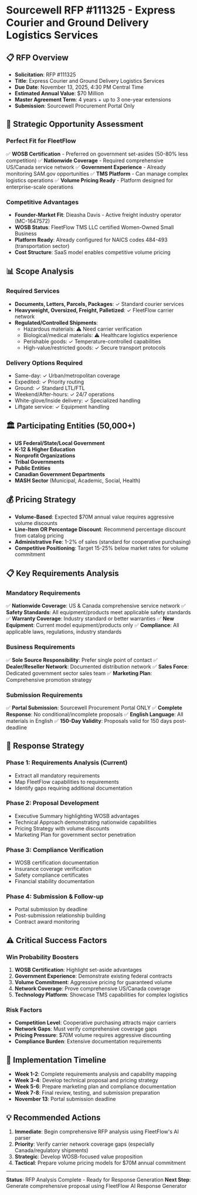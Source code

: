 # Sourcewell RFP #111325 - Express Courier and Ground Delivery Logistics Services

## 📋 RFP Overview
- **Solicitation**: RFP #111325
- **Title**: Express Courier and Ground Delivery Logistics Services
- **Due Date**: November 13, 2025, 4:30 PM Central Time
- **Estimated Annual Value**: $70 Million
- **Master Agreement Term**: 4 years + up to 3 one-year extensions
- **Submission**: Sourcewell Procurement Portal Only

## 🎯 Strategic Opportunity Assessment

### **Perfect Fit for FleetFlow**
✅ **WOSB Certification** - Preferred on government set-asides (50-80% less competition)
✅ **Nationwide Coverage** - Required comprehensive US/Canada service network
✅ **Government Experience** - Already monitoring SAM.gov opportunities
✅ **TMS Platform** - Can manage complex logistics operations
✅ **Volume Pricing Ready** - Platform designed for enterprise-scale operations

### **Competitive Advantages**
- **Founder-Market Fit**: Dieasha Davis - Active freight industry operator (MC-1647572)
- **WOSB Status**: FleetFlow TMS LLC certified Women-Owned Small Business
- **Platform Ready**: Already configured for NAICS codes 484-493 (transportation sector)
- **Cost Structure**: SaaS model enables competitive volume pricing

## 📊 Scope Analysis

### **Required Services**
- **Documents, Letters, Parcels, Packages**: ✓ Standard courier services
- **Heavyweight, Oversized, Freight, Palletized**: ✓ FleetFlow carrier network
- **Regulated/Controlled Shipments**:
  - Hazardous materials: ⚠️ Need carrier verification
  - Biological/medical materials: ⚠️ Healthcare logistics experience
  - Perishable goods: ✓ Temperature-controlled capabilities
  - High-value/restricted goods: ✓ Secure transport protocols

### **Delivery Options Required**
- Same-day: ✓ Urban/metropolitan coverage
- Expedited: ✓ Priority routing
- Ground: ✓ Standard LTL/FTL
- Weekend/After-hours: ✓ 24/7 operations
- White-glove/Inside delivery: ✓ Specialized handling
- Liftgate service: ✓ Equipment handling

## 🏛️ Participating Entities (50,000+)
- **US Federal/State/Local Government**
- **K-12 & Higher Education**
- **Nonprofit Organizations**
- **Tribal Governments**
- **Public Entities**
- **Canadian Government Departments**
- **MASH Sector** (Municipal, Academic, Social, Health)

## 💰 Pricing Strategy
- **Volume-Based**: Expected $70M annual value requires aggressive volume discounts
- **Line-Item OR Percentage Discount**: Recommend percentage discount from catalog pricing
- **Administrative Fee**: 1-2% of sales (standard for cooperative purchasing)
- **Competitive Positioning**: Target 15-25% below market rates for volume commitment

## 📋 Key Requirements Analysis

### **Mandatory Requirements**
✅ **Nationwide Coverage**: US & Canada comprehensive service network
✅ **Safety Standards**: All equipment/products meet applicable safety standards
✅ **Warranty Coverage**: Industry standard or better warranties
✅ **New Equipment**: Current model equipment/products only
✅ **Compliance**: All applicable laws, regulations, industry standards

### **Business Requirements**
✅ **Sole Source Responsibility**: Prefer single point of contact
✅ **Dealer/Reseller Network**: Documented distribution network
✅ **Sales Force**: Dedicated government sector sales team
✅ **Marketing Plan**: Comprehensive promotion strategy

### **Submission Requirements**
✅ **Portal Submission**: Sourcewell Procurement Portal ONLY
✅ **Complete Response**: No conditional/incomplete proposals
✅ **English Language**: All materials in English
✅ **150-Day Validity**: Proposals valid for 150 days post-deadline

## 🎯 Response Strategy

### **Phase 1: Requirements Analysis** (Current)
- Extract all mandatory requirements
- Map FleetFlow capabilities to requirements
- Identify gaps requiring additional documentation

### **Phase 2: Proposal Development**
- Executive Summary highlighting WOSB advantages
- Technical Approach demonstrating nationwide capabilities
- Pricing Strategy with volume discounts
- Marketing Plan for government sector penetration

### **Phase 3: Compliance Verification**
- WOSB certification documentation
- Insurance coverage verification
- Safety compliance certificates
- Financial stability documentation

### **Phase 4: Submission & Follow-up**
- Portal submission by deadline
- Post-submission relationship building
- Contract award monitoring

## ⚠️ Critical Success Factors

### **Win Probability Boosters**
1. **WOSB Certification**: Highlight set-aside advantages
2. **Government Experience**: Demonstrate existing federal contracts
3. **Volume Commitment**: Aggressive pricing for guaranteed volume
4. **Network Coverage**: Prove comprehensive US/Canada coverage
5. **Technology Platform**: Showcase TMS capabilities for complex logistics

### **Risk Factors**
- **Competition Level**: Cooperative purchasing attracts major carriers
- **Network Gaps**: Must verify comprehensive coverage gaps
- **Pricing Pressure**: $70M volume requires aggressive discounting
- **Compliance Burden**: Extensive documentation requirements

## 📅 Implementation Timeline

- **Week 1-2**: Complete requirements analysis and capability mapping
- **Week 3-4**: Develop technical proposal and pricing strategy
- **Week 5-6**: Prepare marketing plan and compliance documentation
- **Week 7-8**: Final review, testing, and submission preparation
- **November 13**: Portal submission deadline

## 💡 Recommended Actions

1. **Immediate**: Begin comprehensive RFP analysis using FleetFlow's AI parser
2. **Priority**: Verify carrier network coverage gaps (especially Canada/regulatory shipments)
3. **Strategic**: Develop WOSB-focused value proposition
4. **Tactical**: Prepare volume pricing models for $70M annual commitment

---

**Status**: RFP Analysis Complete - Ready for Response Generation
**Next Step**: Generate comprehensive proposal using FleetFlow AI Response Generator



